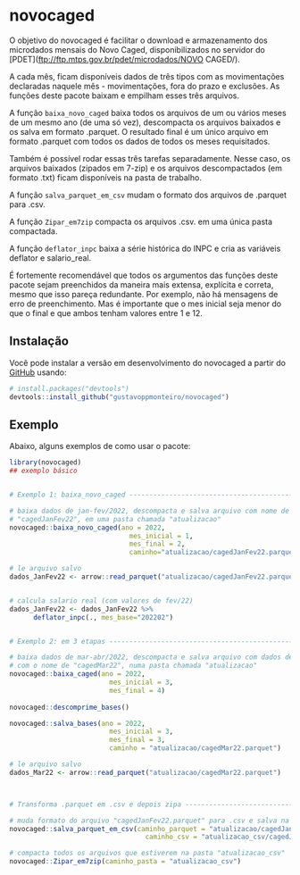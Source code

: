
# novocaged

<!-- badges: start -->
<!-- badges: end -->

O objetivo do novocaged é facilitar o download e armazenamento dos microdados
mensais do Novo Caged, disponibilizados no servidor do [PDET](ftp://ftp.mtps.gov.br/pdet/microdados/NOVO CAGED/).

A cada mês, ficam disponíveis dados de três tipos com as movimentações declaradas 
naquele mês - movimentações, fora do prazo e exclusões. 
As funções deste pacote baixam e empilham esses três arquivos.

A função `baixa_novo_caged` baixa todos os arquivos de um ou vários meses de um mesmo ano
(de uma só vez), descompacta os arquivos baixados e os salva em formato .parquet. 
O resultado final é um único arquivo em formato .parquet com todos os dados 
de todos os meses requisitados.

Também é possível rodar essas três tarefas separadamente.
Nesse caso, os arquivos baixados (zipados em 7-zip) e os arquivos descompactados (em formato .txt) ficam disponíveis na pasta de trabalho.

A função `salva_parquet_em_csv` mudam o formato dos arquivos de .parquet para .csv.

A função `Zipar_em7zip` compacta os arquivos .csv. em uma única pasta compactada.

A função `deflator_inpc` baixa a série histórica do INPC e cria as variáveis deflator e salario_real.

É fortemente recomendável que todos os argumentos das funções deste pacote 
sejam preenchidos da maneira mais extensa, explícita e correta, mesmo que isso pareça redundante.
Por exemplo, não há mensagens de erro de preenchimento. Mas é importante que o mes inicial seja menor do que o final e que ambos tenham valores entre 1 e 12.



## Instalação

Você pode instalar a versão em desenvolvimento do novocaged a partir do [GitHub](https://github.com/) usando:

``` r
# install.packages("devtools")
devtools::install_github("gustavoppmonteiro/novocaged")
```

## Exemplo


Abaixo, alguns exemplos de como usar o pacote:

``` r
library(novocaged)
## exemplo básico


# Exemplo 1: baixa_novo_caged ---------------------------------------------

# baixa dados de jan-fev/2022, descompacta e salva arquivo com nome de 
# "cagedJanFev22", em uma pasta chamada "atualizacao"
novocaged::baixa_novo_caged(ano = 2022,
                              mes_inicial = 1,
                              mes_final = 2,
                              caminho="atualizacao/cagedJanFev22.parquet")

# le arquivo salvo
dados_JanFev22 <- arrow::read_parquet("atualizacao/cagedJanFev22.parquet")


# calcula salario real (com valores de fev/22)
dados_JanFev22 <- dados_JanFev22 %>% 
      deflator_inpc(., mes_base="202202")


# Exemplo 2: em 3 etapas --------------------------------------------------

# baixa dados de mar-abr/2022, descompacta e salva arquivo com dados de março, 
# com o nome de "cagedMar22", numa pasta chamada "atualizacao"
novocaged::baixa_caged(ano = 2022,
                         mes_inicial = 3,
                         mes_final = 4)
                         
novocaged::descomprime_bases()

novocaged::salva_bases(ano = 2022,
                         mes_inicial = 3,
                         mes_final = 3,
                         caminho = "atualizacao/cagedMar22.parquet")

# le arquivo salvo
dados_Mar22 <- arrow::read_parquet("atualizacao/cagedMar22.parquet")



# Transforma .parquet em .csv e depois zipa -------------------------------

# muda formato do arquivo "cagedJanFev22.parquet" para .csv e salva na pasta "atualizacao_csv"
novocaged::salva_parquet_em_csv(caminho_parquet = "atualizacao/cagedJanFev22.parquet",
                                  caminho_csv = "atualizacao_csv/cagedJanFev22.csv")

# compacta todos os arquivos que estiverem na pasta "atualizacao_csv"
novocaged::Zipar_em7zip(caminho_pasta = "atualizacao_csv")


```

